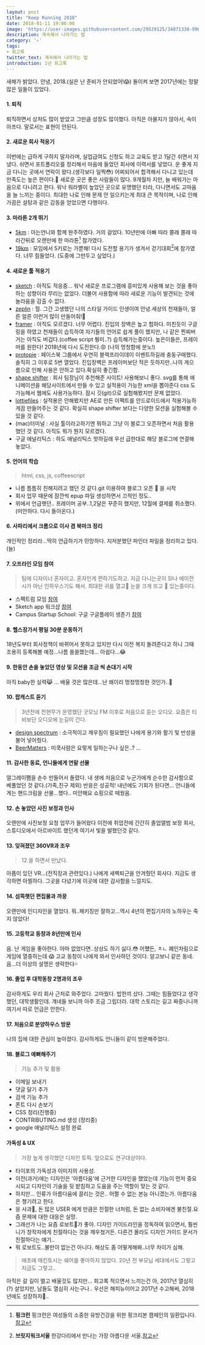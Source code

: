 ```yaml
---
layout: post
title: "Keep Running 2018"
date: 2018-01-11 19:00:00
image: 'https://user-images.githubusercontent.com/29529125/34871330-996abd3c-f7d0-11e7-9b82-e4a35ed94b62.jpg'
description: 계속해서 나아가는 법
category: '✍️'
tags:
- 회고록
twitter_text: 계속해서 나아가는 법
introduction: 1년 회고록
---
```



새해가 밝았다. 안녕, 2018.(실은 난 준비가 안되었어!😱)
돌이켜 보면 2017년에는 정말 많은 일들이 있었다.

#### 1. 퇴직 
퇴직하면서 상처도 많이 받았고 그만큼 성장도 많이했다. 
아직은 아물지가 않아서, 속이 아프다. 말로서는 표현이 안된다.

#### 2. 새로운 회사 적응기 
이번에는 급하게 구하지 말자라며, 실업급여도 신청도 하고 교육도 받고 1달간 쉬면서 지냈다.
쉬면서 포트폴리오를 정리해서 마음에 들었던 회사에 이력서를 넣었다. 운 좋게 지금 다니는 곳에서 연락이 왔다.(생각보다 일찍😳)
어찌되어서 합격해서 다니고 있는데 만족도는 높은 편이다.🙂
새로운 곳은 좋은 사람들이 많다. 9개월차 지만, 늘 배워가는 마음으로 다니려고 한다.
워낙 워라벨이 높았던 곳으로 유명했던 터라, 다니면서도 고마움을 늘 느끼는 중이다.
최대한 나로 인해 문제 안 일으키는게 최대 큰 목적이며, 나로 인해 가끔은 설탕과 같은 감동을 얻었으면 다행이다.

#### 3. 마라톤 2개 뛰기 
+ [5km](https://www.pinkcampaign.com/index.do)
: 아는언니와 함께 완주하였다. 거의 걸었다. 10년만에 아빠 따라 쫄래 쫄래 따라간뒤로 오랜만에 한 마라톤[^pinkrun] 참가였다.
+ [19km](http://www.bridgewalkseoul.com/bw_2017/front/main.php)
: 모임에서 5키로는 가뿐해! 다시 도전할 용기가 생겨서 걷기대회[^bridgewalkseoul]에 참가였다. 너무 힘들었다. (도중에 그만두고 싶었다.)

#### 4. 새로운 툴 적응기 
+ [sketch](https://sketchapp.com/)
: 아직도 적응중... 워낙 새로운 프로그램에 흥미있게 사용해 보는 것을 좋아하는 성향이라 무리는 없었다. 더불어 사용함에 따라 새로운 기능이 발견되는 것에 놀라움을 감출 수 없다.
+ [zeplin](https://zeplin.io/)
: 헐. 그간 고생했던 나의 스타일 가이드 인생이여 안녕.세상의 천재들아, 얼른 얼른 이런거 많이 만들어줘!🤗
+ [framer](https://framer.com/)
: 아직도 모르겠다. 너무 어렵다. 진입의 장벽은 높고 험하다. 미친듯이 구글링을 하였고 천재들이 습득하여 자기들의 언어로 쉽게 풀이 했지만, 나 같은 찐찌버거는 아직도 버겁다.(coffee script 뭥미..?) 습득해가는중이다. 높은이들은, 프레이머를 원한다! 2018년에 다시 도전한다.😡 (나의 멍청함에 분노!)
+ [protopie](https://www.protopie.io/)
: 페이스북 그룹에서 우연히 블랙프라이데이 이벤트하길래 충동구매했다. 솔직히 그 이후로 5번 열었다.
진입장벽은 프레이머보단 적은 듯하지만..나의 게으름으로 인해 사용은 안하고 있다.확실히 좋긴함.
+ [shape shifter](https://shapeshifter.design/)
: 회사 팀장님이 추천해준 사이트! 사용해보니 좋다. svg를 통해 애니메이션을 해당사이트에서 만들 수 있고 실적용이 가능한 xml을 뽑아준다 css 도가능해서 웹에도 사용가능하다. 잠시 깃(git)으로 실험해봤지만 문제 없었다.
+ [lottiefiles](https://www.lottiefiles.com/)
: 실적용은 안해봤지만 AE로 만든 이펙트를 안드로이드에서 적용가능하게끔 만들어주는 것 같다. 
확실히 shape shifter 보다는 다양한 모션을 실험해볼 수 있을 것 같다. 
+ (mac)터미널 
: 사실 툴이라고하기엔 뭐하고 그냥 이 블로그 오픈하면서 처음 활용했던 것 같다. 아직도 뭐가 뭔지 모르겠다. 
+ 구글 애널리틱스 
: 하도 애널리틱스 핫하길래 우선 급한대로 해당 블로그에 연결해 놓았다.

#### 5. 언어의 학습
> html, css, js, coffeescript

+ 나름 틈틈히 친해지려고 했던 것 같다.git 이용하여 블로그 오픈 🙆 을 시작
+ 회사 업무 때문에 잠깐씩 epup 파일 생성하면서 끄적인 정도..
+ 위에서 언급햇던.. 프레이머 공부..1,2달은 꾸준히 했지만, 12월에 결제를 취소했다.(미안하다. 다시 돌아온다.)

#### 6. 사파리에서 크롬으로 이사 겸 북마크 정리
개인적인 정리라...딱히 언급하기가 민망하다. 지저분했던 파인더 파일을 정리하고 있다.(늘)

#### 7. 오프라인 모임 참여 
> 팀에 디자이너 혼자이고. 혼자인게 편하기도하고. 지금 다니는곳이 SI나 에이전시가 아닌 인하우스기도 해서. 최대한 귀를 열고💁 눈을 크게 뜨고 👀 있는중이다. 

+ 스펙트럼 모임 [참여](https://brunch.co.kr/@designspectrum/8)
+ Sketch app 워크샵 [참여](https://brunch.co.kr/@ultra0034/91)
+ Campus Startup School: 구글 구글플레이 생존기 [참여](http://www.campus.co/seoul/ko)

#### 8. 헬스장가서 평일 30분 운동하기 
18년도부터 회사정책이 바뀌어서 못하고 있지만 다시 이전 복지 돌려준다고 하니 그때 조용히 등록해볼 예정...나름 쏠쏠했는데... 아쉽다...😂

#### 9. 한동안 손을 놓았던 영상 및 모션을 조금 씩 손대기 시작
아직 baby한 실력😹 ... 배울 것은 많은데...난 왜이리 멍청멍청한 것인가..👊

#### 10. 팝캐스트 듣기 
> 3년전에 전현무가 운영했단 굿모닝 FM 이후로 처음으로 듣는 오디오. 요즘은 티비보단 오디오에 눈길이 간다.

+ [design spectrum](https://itunes.apple.com/kr/podcast/design-table/id1218633352?l=en&mt=2) 
: 소극적이고 깨우침이 필요했던 나에게 용기와 활기 및 반성을 불어 넣어줬다.
+ [BeerMatters](https://sangsteridea.com/sangster-idea-podcast) 
: 미쿡사람은 요렇게 일하는구나 싶은..? ...

#### 11. 감사한 동료, 언니들에게 연말 선물
얼그레이쨈을 손수 만들어서 돌렸다. 내 생에 처음으로 누군가에게 순수한 감사함으로 베풀었던 것 같다.(가족,친구 제외) 
반응은 성공적! 내년에도 기회가 된다면...
언니들에게는 핸드크림을 선물...했다.. 미안해요 쇼핑으로 떼웠음.

#### 12. 손 놓았던 사진 보정과 인사
오랜만에 사진보정 요청 업무가 들어왔다 이전에 취업전에 간간히 졸업앨범 보정 회사, 스튜디오에서 아르바이트 했던게 여기서 빛을 발했던것 같다.

#### 13. 잊혀졌던 360VR과 조우 
> 12.을 하면서 만났다. 

아픔이 있던 VR...(전직장과 관련있다.) 나에게 새벽퇴근을 안겨줬던 회사다. 지금도 생각하면 아찔하다. 그곳을 다녔기에 이곳에 대한 감사함을 느낄지도.

#### 14. 섬뜩햇던 편집물과 까꿍 
오랜만에 인디자인을 열었다. 뭐..패키징만 잘하고...역시 4년의 편집기자의 노하우는 죽지 않았다!

#### 15. 고등학교 동창과 8년만에 인사
음. 난 게임을 좋아한다. 아마 없었다면..상상도 하기 싫다.😳 어쩄든, ㅈㄴ 폐인차림으로 게임에 열중하는데 😱 고교 동창이 나에게 와서 인사하던 것이다. 알고보니 같은 동네.음...더 이상의 설명은 생략한다💦

#### 16. 졸업 후 대학동창 2명과의 조우 
감사하게도 우리 회사 근처로 와주었다. 고마웠다. 밥한끼 샀다. 그때는 힘들었다고 생각했던, 대학생활인데. 걔네들 보니까 아주 조금 그립더라. 
대학 스토리는 길고 짜증나니까 여기서 따로 언급은 안한다.

#### 17. 처음으로 분양하우스 방문 
나의 집에 대한 관심이 높아졌다. 감사하게도 언니들이 같이 방문해주었다.

#### 18. 블로그 예뻐해주기 
> 기능 추가 및 활용

+ 이메일 보내기
+ 댓글 달기 추가
+ 검색 기능 추가
+ 폰트 다시 손보기
+ CSS 정리(진행중)
+ CONTRIBUTING.md 생성 (정리중)
+ google 애널리틱스 설정 완료

#### 가독성 & UX
> 가장 높게 생각했던 디자인 토픽. 앞으로도 연구대상이다. 

+ 타이포의 가독성과 이미지의 사용성. 
+ 이전(과거)에는 디자인은 '아름다움'에 근거한 디자인을 했었는데 기능이 먼저 중요시되고 디자인이 기술을 뒷 밭침하고 도움을 주는 역할이 맞는 것 같다. 
+ 하지만... 인류가 아름다움에 끌리는 것은.. 어쩔 수 없는 본능 아니겠는가. 아름다움은 챙기려고 한다.
+ 응 사과🍎, 돈 많은 USER 에게 만큼은 친절한 너처럼, 돈 없는 소비자에겐 불친절.요즘 문제에 대한 대응은 실망. 
+ 그래선가 나는 요즘 로보트🤖가 좋아. 디자인 가이드라인을 정독하여 읽으면서, 훨씬 니가 창작자에게 친절하다는 것을 깨우쳤거든. 다른건 몰라도 디자인 가이드 문서가 친절하다는 얘기..
+ 뭐 로보트도..불만이 없는건 아니다. 해상도 좀 어떻게해봐..너무 차이가 심해.

> 애초에 매킨토시는 쉐어를 좋아하지 않았다. 20년 전 부모님 세대에서도 그렇고 지금도 그렇고..

아직은 갈 길이 멀고 배울것도 많지만... 회고록 적으면서 느끼는건 아, 2017년 열심히(?) 살았지만, 남들도 열심히 사는구나..
우선은 해피뉴이어고 2017년 수고해써, 2018년에도 성장하자🙌..


[^pinkrun]: **핑크런** 핑크런은 여성들의 소중한 유방건강을 위한 핑크리본 캠페인의 일환입니다.[참고](https://www.pinkcampaign.com/intro/intro.do)
[^bridgewalkseoul]: **브릿지워크서울** 한강다리에서 만나는 가장 아름다운 서울.[참고](http://www.bridgewalkseoul.com/bw_2017/front/main.php)
